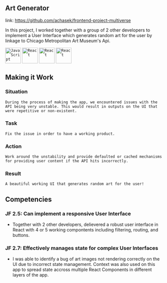 ## Art Generator
link:  https://github.com/achasek/frontend-project-multiverse 

In this project, I worked together with a group of 2 other developers to implement a User Interface which generates random art for the user by linkage to Chicago Metropolitan Art Museum's Api.

<div align="left">
	<code><img width="50" src="https://user-images.githubusercontent.com/25181517/192108374-8da61ba1-99ec-41d7-80b8-fb2f7c0a4948.png" alt="JavaScript" title="JavaScript"/></code>
	<code><img width="50" src="https://user-images.githubusercontent.com/25181517/183868728-b2e11072-00a5-47e2-8a4e-4ebbb2b8c554.png" alt="React" title="React"/></code>
    <code><img width="50" src="https://user-images.githubusercontent.com/25181517/192158954-f88b5814-d510-4564-b285-dff7d6400dad.png" alt="React" title="React"/></code>
    <code><img width="50" src="https://user-images.githubusercontent.com/25181517/183898674-75a4a1b1-f960-4ea9-abcb-637170a00a75.png" alt="React" title="React"/></code>

	
</div>

## Making it Work

### Situation
	During the process of making the app, we encountered issues with the API being very unstable. This would result in outputs on the UI that were repetitive or non-existent.
### Task
    Fix the issue in order to have a working product.
### Action
	Work around the unstability and provide defaulted or cached mechanisms for providing user content if the API hits incorrectly.
### Result
	A beautiful working UI that generates random art for the user!

## Competencies
### JF 2.5: Can implement a responsive User Interface
- Together with 2 other developers, delievered a robust user interface in React with 4 or 5 working compontents including filtering, routing, and buttons.

### JF 2.7: Effectively manages state for complex User Interfaces
- I was able to identify a bug of art images not rendering correctly on the UI due to incorrect state management. Context was also used on this app to spread state accross multiple React Components in different layers of the app.